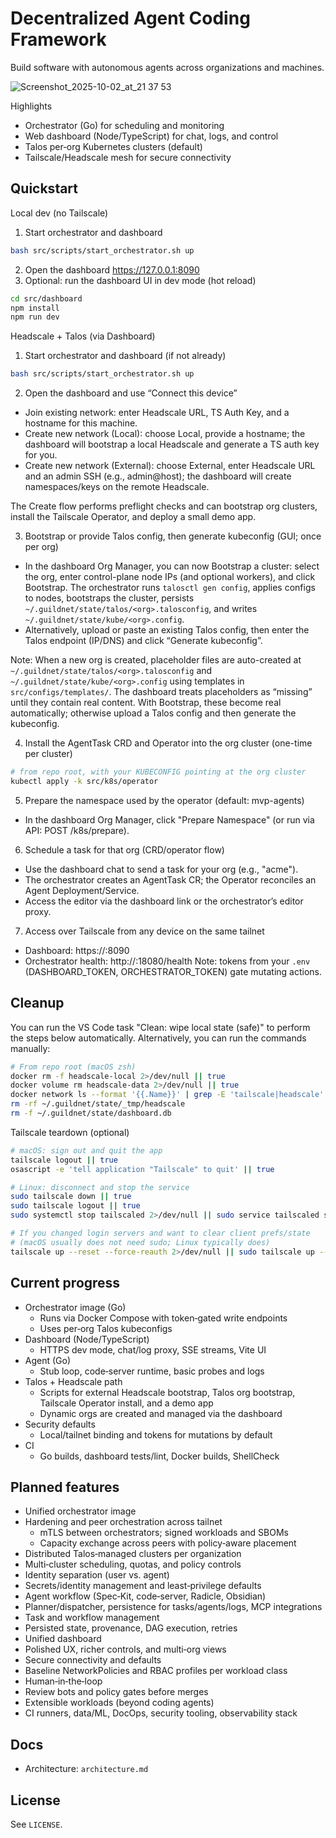# Decentralized Agent Coding Framework

Build software with autonomous agents across organizations and machines.

![Screenshot_2025-10-02_at_21 37 53](https://github.com/user-attachments/assets/a6d062fe-9dc2-4b28-b5a4-906ea49fda3b)

Highlights

- Orchestrator (Go) for scheduling and monitoring
- Web dashboard (Node/TypeScript) for chat, logs, and control
- Talos per‑org Kubernetes clusters (default)
- Tailscale/Headscale mesh for secure connectivity

## Quickstart

Local dev (no Tailscale)

1. Start orchestrator and dashboard

```bash
bash src/scripts/start_orchestrator.sh up
```

2. Open the dashboard
   https://127.0.0.1:8090
3. Optional: run the dashboard UI in dev mode (hot reload)

```bash
cd src/dashboard
npm install
npm run dev
```

Headscale + Talos (via Dashboard)

1. Start orchestrator and dashboard (if not already)

```bash
bash src/scripts/start_orchestrator.sh up
```

2. Open the dashboard and use “Connect this device”

- Join existing network: enter Headscale URL, TS Auth Key, and a hostname for this machine.
- Create new network (Local): choose Local, provide a hostname; the dashboard will bootstrap a local Headscale and generate a TS auth key for you.
- Create new network (External): choose External, enter Headscale URL and an admin SSH (e.g., admin@host); the dashboard will create namespaces/keys on the remote Headscale.

The Create flow performs preflight checks and can bootstrap org clusters, install the Tailscale Operator, and deploy a small demo app.

3. Bootstrap or provide Talos config, then generate kubeconfig (GUI; once per org)

- In the dashboard Org Manager, you can now Bootstrap a cluster: select the org, enter control-plane node IPs (and optional workers), and click Bootstrap. The orchestrator runs `talosctl gen config`, applies configs to nodes, bootstraps the cluster, persists `~/.guildnet/state/talos/<org>.talosconfig`, and writes `~/.guildnet/state/kube/<org>.config`.
- Alternatively, upload or paste an existing Talos config, then enter the Talos endpoint (IP/DNS) and click “Generate kubeconfig”.

Note: When a new org is created, placeholder files are auto-created at `~/.guildnet/state/talos/<org>.talosconfig` and `~/.guildnet/state/kube/<org>.config` using templates in `src/configs/templates/`. The dashboard treats placeholders as “missing” until they contain real content. With Bootstrap, these become real automatically; otherwise upload a Talos config and then generate the kubeconfig.

4. Install the AgentTask CRD and Operator into the org cluster (one-time per cluster)

```bash
# from repo root, with your KUBECONFIG pointing at the org cluster
kubectl apply -k src/k8s/operator
```

5. Prepare the namespace used by the operator (default: mvp-agents)

- In the dashboard Org Manager, click "Prepare Namespace" (or run via API: POST /k8s/prepare).

6. Schedule a task for that org (CRD/operator flow)

- Use the dashboard chat to send a task for your org (e.g., "acme").
- The orchestrator creates an AgentTask CR; the Operator reconciles an Agent Deployment/Service.
- Access the editor via the dashboard link or the orchestrator’s editor proxy.

7. Access over Tailscale from any device on the same tailnet

- Dashboard: https://<your-tailnet-IP-or-MagicDNS-name>:8090
- Orchestrator health: http://<your-tailnet-IP-or-MagicDNS-name>:18080/health
  Note: tokens from your `.env` (DASHBOARD_TOKEN, ORCHESTRATOR_TOKEN) gate mutating actions.

## Cleanup

You can run the VS Code task "Clean: wipe local state (safe)" to perform the steps below automatically. Alternatively, you can run the commands manually:

```bash
# From repo root (macOS zsh)
docker rm -f headscale-local 2>/dev/null || true
docker volume rm headscale-data 2>/dev/null || true
docker network ls --format '{{.Name}}' | grep -E 'tailscale|headscale' | xargs -r docker network rm
rm -rf ~/.guildnet/state/_tmp/headscale
rm -f ~/.guildnet/state/dashboard.db
```

Tailscale teardown (optional)

```bash
# macOS: sign out and quit the app
tailscale logout || true
osascript -e 'tell application "Tailscale" to quit' || true

# Linux: disconnect and stop the service
sudo tailscale down || true
sudo tailscale logout || true
sudo systemctl stop tailscaled 2>/dev/null || sudo service tailscaled stop 2>/dev/null || true

# If you changed login servers and want to clear client prefs/state
# (macOS usually does not need sudo; Linux typically does)
tailscale up --reset --force-reauth 2>/dev/null || sudo tailscale up --reset --force-reauth 2>/dev/null || true
```

## Current progress

- Orchestrator image (Go)
  - Runs via Docker Compose with token‑gated write endpoints
  - Uses per‑org Talos kubeconfigs
- Dashboard (Node/TypeScript)
  - HTTPS dev mode, chat/log proxy, SSE streams, Vite UI
- Agent (Go)
  - Stub loop, code‑server runtime, basic probes and logs
- Talos + Headscale path
  - Scripts for external Headscale bootstrap, Talos org bootstrap, Tailscale Operator install, and a demo app
  - Dynamic orgs are created and managed via the dashboard
- Security defaults
  - Local/tailnet binding and tokens for mutations by default
- CI
  - Go builds, dashboard tests/lint, Docker builds, ShellCheck

## Planned features

- Unified orchestrator image
- Hardening and peer orchestration across tailnet
  - mTLS between orchestrators; signed workloads and SBOMs
  - Capacity exchange across peers with policy‑aware placement
- Distributed Talos‑managed clusters per organization
- Multi‑cluster scheduling, quotas, and policy controls
- Identity separation (user vs. agent)
- Secrets/identity management and least‑privilege defaults
- Agent workflow (Spec‑Kit, code‑server, Radicle, Obsidian)
- Planner/dispatcher, persistence for tasks/agents/logs, MCP integrations
- Task and workflow management
- Persisted state, provenance, DAG execution, retries
- Unified dashboard
- Polished UX, richer controls, and multi‑org views
- Secure connectivity and defaults
- Baseline NetworkPolicies and RBAC profiles per workload class
- Human‑in‑the‑loop
- Review bots and policy gates before merges
- Extensible workloads (beyond coding agents)
- CI runners, data/ML, DocOps, security tooling, observability stack

## Docs

- Architecture: `architecture.md`

## License

See `LICENSE`.
